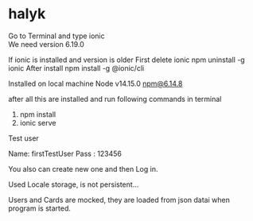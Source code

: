 # halyk

 Go to Terminal and type ionic	
 We need version 6.19.0

 If ionic is installed and version is older 
 First delete ionic 
 npm uninstall -g ionic
 After install 
 npm install -g @ionic/cli

 Installed on local machine
 Node v14.15.0
 npm@6.14.8
 
 
 after all this are installed and run following commands in terminal
 
 1. npm install
 2. ionic serve

 Test user 

 Name:  firstTestUser
 Pass : 123456

 You also can create new one and then Log in.

 Used Locale storage, is not persistent…        

 Users and Cards are mocked, they are loaded from json datai when program is started.
